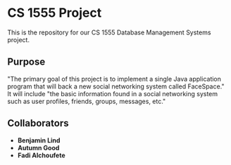 # CS 1555 Project

This is the repository for our CS 1555 Database Management Systems project.

## Purpose

"The primary goal of this project is to implement a single Java application program that will back a new social networking system called FaceSpace." It will include "the basic information found in a social networking system such as user profiles, friends, groups, messages, etc."

## Collaborators

- **Benjamin Lind**
- **Autumn Good**
- **Fadi Alchoufete**
